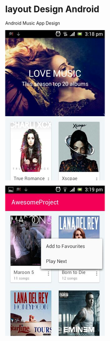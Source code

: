 # layout Design Android
Android Music App Design

![alt tag](https://github.com/Sugamm/layout-design-android/blob/master/screenshot/WhatsApp%20Image%202016-11-12%20at%203.20.21%20PM%20(1).jpeg)

![alt tag](https://github.com/Sugamm/layout-design-android/blob/master/screenshot/WhatsApp%20Image%202016-11-12%20at%203.20.21%20PM.jpeg)
